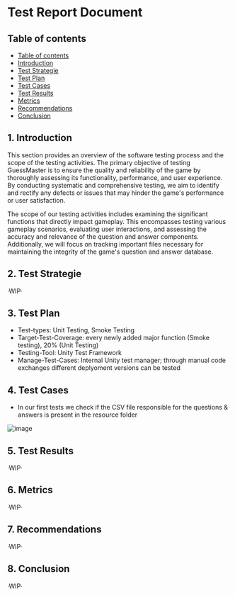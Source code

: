 # Test Report Document

## Table of contents

- [Table of contents](https://github.com/Tiaaam/GuessMaster/blob/master/docs/Test_Report.md#table-of-contents)
- [Introduction](https://github.com/Tiaaam/GuessMaster/blob/master/docs/Test_Report.md#1-introduction)
- [Test Strategie](https://github.com/Tiaaam/GuessMaster/blob/master/docs/Test_Report.md#2-test-strategie)
- [Test Plan](https://github.com/Tiaaam/GuessMaster/blob/master/docs/Test_Report.md#3-test-plan)
- [Test Cases](https://github.com/Tiaaam/GuessMaster/blob/master/docs/Test_Report.md#4-test-cases)
- [Test Results](https://github.com/Tiaaam/GuessMaster/blob/master/docs/Test_Report.md#5-test-results)
- [Metrics](https://github.com/Tiaaam/GuessMaster/blob/master/docs/Test_Report.md#6-metrics)
- [Recommendations](https://github.com/Tiaaam/GuessMaster/blob/master/docs/Test_Report.md#7-recommendations)
- [Conclusion](https://github.com/Tiaaam/GuessMaster/blob/master/docs/Test_Report.md#8-conclusion)


## 1. Introduction

This section provides an overview of the software testing process and the scope of the testing activities. The primary objective of testing GuessMaster is to ensure the quality and reliability of the game by thoroughly assessing its functionality, performance, and user experience. By conducting systematic and comprehensive testing, we aim to identify and rectify any defects or issues that may hinder the game's performance or user satisfaction.

The scope of our testing activities includes examining the significant functions that directly impact gameplay. This encompasses testing various gameplay scenarios, evaluating user interactions, and assessing the accuracy and relevance of the question and answer components. Additionally, we will focus on tracking important files necessary for maintaining the integrity of the game's question and answer database.

## 2. Test Strategie

·WIP·

## 3. Test Plan

- Test-types: Unit Testing, Smoke Testing
- Target-Test-Coverage: every newly added major function (Smoke testing), 20% (Unit Testing)
- Testing-Tool: Unity Test Framework
- Manage-Test-Cases: Internal Unity test manager; through manual code exchanges different deplyoment versions can be tested

## 4. Test Cases

- In our first tests we check if the CSV file responsible for the questions & answers is present in the resource folder

![image](https://github.com/Tiaaam/GuessMaster/assets/62339676/df719a81-a2b3-4175-92e8-5809712e7538)

## 5. Test Results

·WIP·

## 6. Metrics

·WIP·

## 7. Recommendations

·WIP·

## 8. Conclusion

·WIP·

